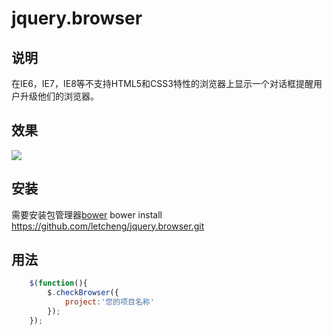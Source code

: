 # jquery.browser

## 说明

 在IE6，IE7，IE8等不支持HTML5和CSS3特性的浏览器上显示一个对话框提醒用户升级他们的浏览器。

## 效果

![](https://github.com/letcheng/jquery.browser/raw/master/images/result.png)

## 安装
 
 需要安装包管理器[bower](http://bower.io/)
 bower install https://github.com/letcheng/jquery.browser.git

## 用法

```javascript
    $(function(){
        $.checkBrowser({
            project:'您的项目名称'
        });
    });
```
